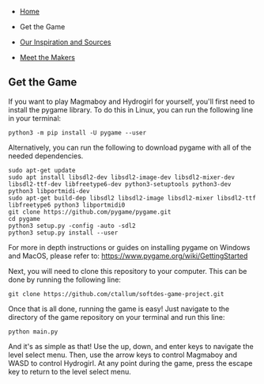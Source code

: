 - [Home](https://ctallum.github.io/MagmaBoy-and-HydroGirl-Game)

- Get the Game

- [Our Inspiration and Sources](sources.md)

- [Meet the Makers](makers.md)

## Get the Game

If you want to play Magmaboy and Hydrogirl for yourself, you'll first need to install the pygame library. To do this in Linux, you can run the following line in your terminal:

```
python3 -m pip install -U pygame --user
```
Alternatively, you can run the following to download pygame with all of the needed dependencies.
 ```
sudo apt-get update
sudo apt install libsdl2-dev libsdl2-image-dev libsdl2-mixer-dev libsdl2-ttf-dev libfreetype6-dev python3-setuptools python3-dev python3 libportmidi-dev
sudo apt-get build-dep libsdl2 libsdl2-image libsdl2-mixer libsdl2-ttf libfreetype6 python3 libportmidi0
git clone https://github.com/pygame/pygame.git
cd pygame
python3 setup.py -config -auto -sdl2
python3 setup.py install --user
 ```
For more in depth instructions or guides on installing pygame on Windows and MacOS, please refer to: https://www.pygame.org/wiki/GettingStarted

Next, you will need to clone this repository to your computer. This can be done by running the following line:
```
git clone https://github.com/ctallum/softdes-game-project.git
```

Once that is all done, running the game is easy! Just navigate to the directory of the game repository on your terminal and run this line:
```
python main.py
```

And it's as simple as that! Use the up, down, and enter keys to navigate the level select menu. Then, use the arrow keys to control Magmaboy and WASD to control Hydrogirl. At any point during the game, press the escape key to return to the level select menu.
